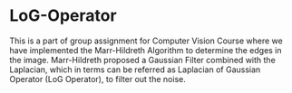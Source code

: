 # LoG-Operator
This is a part of group assignment for Computer Vision Course where we have implemented the Marr-Hildreth Algorithm to determine the edges in the image. Marr-Hildreth proposed a Gaussian Filter combined with the Laplacian, which in terms can be referred as Laplacian of Gaussian Operator (LoG Operator), to filter out the noise.
